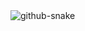 <picture>
  <source media="(prefers-color-scheme: dark)" srcset="https://raw.githubusercontent.com/emilyynorton/emilyynorton/output/github-contribution-grid-snake-dark.svg" />
  <source media="(prefers-color-scheme: light)" srcset="https://raw.githubusercontent.com/emilyynorton/emilyynorton/output/github-contribution-grid-snake.svg" />
  <img alt="github-snake" src="https://raw.githubusercontent.com/emilyynorton/emilyynorton>/output/github-contribution-grid-snake.svg" />
</picture>
